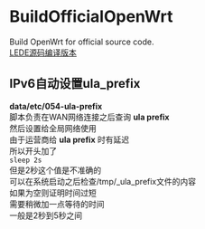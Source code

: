 # BuildOfficialOpenWrt

Build OpenWrt for official source code.  
[LEDE源码编译版本](https://github.com/ecrasy/BuildOpenWrt)  


## IPv6自动设置ula_prefix
**data/etc/054-ula-prefix**  
脚本负责在WAN网络连接之后查询 **ula prefix**  
然后设置给全局网络使用  
由于运营商给 **ula prefix** 时有延迟  
所以开头加了  
`sleep 2s`  
但是2秒这个值是不准确的  
可以在系统启动之后检查/tmp/_ula_prefix文件的内容  
如果为空则证明时间过短  
需要稍微加一点等待的时间  
一般是2秒到5秒之间  
